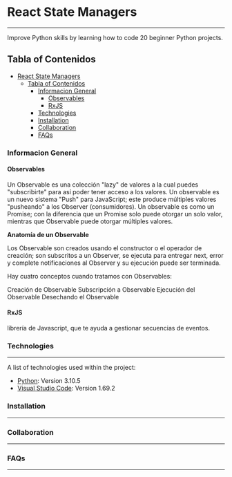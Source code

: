 # React State Managers
***
 Improve Python skills by learning how to code 20 beginner Python projects.
## Tabla of Contenidos
- [React State Managers](#react-state-managers)
  - [Tabla of Contenidos](#tabla-of-contenidos)
    - [Informacion General](#informacion-general)
      - [Observables](#observables)
      - [RxJS](#rxjs)
    - [Technologies](#technologies)
    - [Installation](#installation)
    - [Collaboration](#collaboration)
    - [FAQs](#faqs)


### Informacion General
#### Observables
Un Observable es una colección "lazy" de valores a la cual puedes "subscribirte" para así poder tener acceso a los valores. Un observable es un nuevo sistema "Push" para JavaScript; este produce múltiples valores "pusheando" a los Observer (consumidores). Un observable es como un Promise; con la diferencia que un Promise solo puede otorgar un solo valor, mientras que Observable puede otorgar múltiples valores.

**Anatomía de un Observable**

Los Observable son creados usando el constructor o el operador de creación; son subscritos a un Observer, se ejecuta para entregar next, error y complete notificaciones al Observer y su ejecución puede ser terminada.

Hay cuatro conceptos cuando tratamos con Observables:

Creación de Observable
Subscripción a Observable
Ejecución del Observable
Desechando el Observable
#### RxJS 
librería de Javascript, que te ayuda a gestionar secuencias de eventos.

### Technologies
***
A list of technologies used within the project:
* [Python](https://www.python.org/): Version 3.10.5
* [Visual Studio Code](https://code.visualstudio.com/): Version 1.69.2
### Installation
***
### Collaboration
***
### FAQs
***
